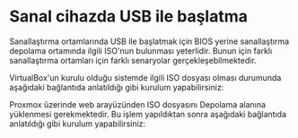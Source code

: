 # Sanal cihazda USB ile başlatma

Sanallaştırma ortamlarında USB ile başlatmak için BIOS yerine sanallaştırma depolama ortamında ilgili ISO'nun bulunması yeterlidir. Bunun için farklı sanallaştırma ortamları için farklı senaryolar gerçekleşebilmektedir.

VirtualBox'un kurulu olduğu sistemde ilgili ISO dosyası olması durumunda aşağıdaki bağlantıda anlatıldığı gibi kurulum yapabilirsiniz:

Proxmox üzerinde web arayüzünden ISO dosyasını Depolama alanına yüklenmesi gerekmektedir. Bu işlem yapıldıktan sonra aşağıdaki bağlantıda anlatıldığı gibi kurulum yapabilirsiniz:

